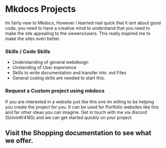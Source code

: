 # Mkdocs Projects

 Im fairly new to Mkdocs, However i learned real quick that it isnt about good code, you need to have a creative mind to understand that you need to make the site appealing to the viewers/users. This really inspired me to make the sites even better.

### Skills / Code Skills

- Understanding of general webdesign
- Unstanding of User experience
- Skills to write documentation and transfer into .md Files
- General coding skills are needed to start this.


### Request a Custom project using mkdocs

 If you are interested in a website just like this one im willing to be helping you create the project for you. It can be used for Portfolio websites like this and far other ideas you can imagine. Get in touch with me via discord (Solvin#/4165) and we can get started quickly on your project. 
 
## Visit the Shopping documentation to see what we offer.





